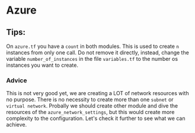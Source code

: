 # Azure

## Tips:
On `azure.tf` you have a `count` in both modules. This is used to create `n` instances from only one call. Do not remove it directly, instead, change the variable `number_of_instances` in the file `variables.tf` to the number os instances you want to create. 

### Advice
This is not very good yet, we are creating a LOT of network resources with no purpose. There is no necessity to create more than one `subnet` or `virtual network`. Probally we should create other module and dive the resources of the `azure_network_settings`, but this would create more complexity to the configuration. Let's check it further to see what we can achieve.